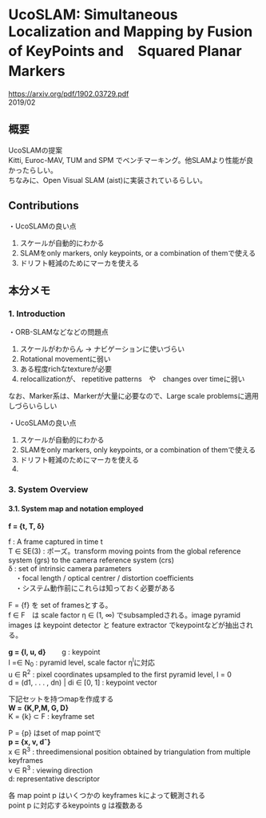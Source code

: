 # UcoSLAM: Simultaneous Localization and Mapping by Fusion of KeyPoints and　Squared Planar Markers　　
https://arxiv.org/pdf/1902.03729.pdf  
2019/02  

## 概要
UcoSLAMの提案  
Kitti, Euroc-MAV, TUM and SPM でベンチマーキング。他SLAMより性能が良かったらしい。  
ちなみに、Open Visual SLAM (aist)に実装されているらしい。  
  
## Contributions  
・UcoSLAMの良い点  
1. スケールが自動的にわかる  
2. SLAMをonly markers, only keypoints, or a combination of themで使える  
3. ドリフト軽減のためにマーカを使える  

## 本分メモ
  
### 1. Introduction  
・ORB-SLAMなどなどの問題点  
1. スケールがわからん -> ナビゲーションに使いづらい  
2. Rotational movementに弱い  
3. ある程度richなtextureが必要  
4. relocallizationが、 repetitive patterns　や　changes over timeに弱い  
  
なお、Marker系は、Markerが大量に必要なので、Large scale problemsに適用しづらいらしい  
  
・UcoSLAMの良い点  
1. スケールが自動的にわかる  
2. SLAMをonly markers, only keypoints, or a combination of themで使える  
3. ドリフト軽減のためにマーカを使える  
4.   
  
### 3. System Overview  
#### 3.1. System map and notation employed
  
**f = {t, T, δ}**
  
f : A frame captured in time t  
T ∈ SE(3) : ポーズ。transform moving points from the global reference system (grs) to the camera reference system (crs)  
δ : set of intrinsic camera parameters  
　・focal length / optical centrer / distortion coefficients  
　・システム動作前にこれらは知っておく必要がある  
  
F = {f} を set of framesとする。  
f ∈ F　は scale factor η ∈ (1, ∞) でsubsampledされる。image pyramid  
images は keypoint detector と feature extractor でkeypointなどが抽出される。  
  
**g = {l, u, d}**　　
g : keypoint  
l =∈ N<sub>0</sub> : pyramid level, scale factor η<sup>l</sup>に対応  
u ∈ R<sup>2</sup> : pixel coordinates upsampled to the first pyramid level, l = 0  
d = (d1, . . . , dn) | di ∈ [0, 1] :  keypoint vector  
  
下記セットを持つmapを作成する  
**W = {K,P,M, G, D}**  
K = {k} ⊂ F : keyframe set  
  
P = {p} はset of map pointで  
**p = {x, v, dˆ}**  
x ∈ R<sup>3</sup> : threedimensional position obtained by triangulation from multiple keyframes  
v ∈ R<sup>3</sup> : viewing direction  
d: representative descriptor  
  
各 map point p はいくつかの keyframes kによって観測される  
point p に対応するkeypoints g は複数ある  
  
